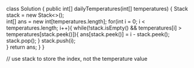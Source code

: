 class Solution {
    public int[] dailyTemperatures(int[] temperatures) {
        Stack<Integer> stack = new Stack<>();    
        int[] ans = new int[temperatures.length];
        for(int i = 0; i < temperatures.length; i++){
            while(!stack.isEmpty() && temperatures[i] > temperatures[stack.peek()]){
                ans[stack.peek()] = i - stack.peek();
                stack.pop();
            }
            stack.push(i);           
        }
        return ans;
    }
}


// use stack to store the index, not the temperature value